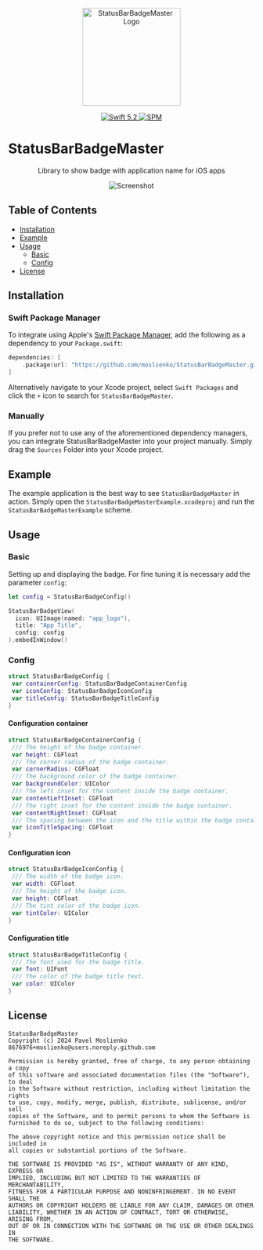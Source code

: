 <p align="center">
   <img width="200" src="https://moslienko.github.io/Assets/StatusBarBadgeMaster/sdk.png" alt="StatusBarBadgeMaster Logo">
</p>

<p align="center">
   <a href="https://developer.apple.com/swift/">
      <img src="https://img.shields.io/badge/Swift-5.2-orange.svg?style=flat" alt="Swift 5.2">
   </a>
   <a href="https://github.com/apple/swift-package-manager">
      <img src="https://img.shields.io/badge/Swift%20Package%20Manager-compatible-brightgreen.svg" alt="SPM">
   </a>
</p>

# StatusBarBadgeMaster

<p align="center">
Library to show badge with application name for iOS apps
</p>

<p align="center">
   <img src="https://moslienko.github.io/Assets/StatusBarBadgeMaster/screenshot.png" alt="Screenshot">
</p>

## Table of Contents

* [Installation](#installation)
* [Example](#example)
* [Usage](#usage)
	* [Basic](#basic)
	* [Config](#config)
* [License](#license)

## Installation

### Swift Package Manager

To integrate using Apple's [Swift Package Manager](https://swift.org/package-manager/), add the following as a dependency to your `Package.swift`:

```swift
dependencies: [
    .package(url: "https://github.com/moslienko/StatusBarBadgeMaster.git", from: "1.0.0")
]
```

Alternatively navigate to your Xcode project, select `Swift Packages` and click the `+` icon to search for `StatusBarBadgeMaster`.

### Manually

If you prefer not to use any of the aforementioned dependency managers, you can integrate StatusBarBadgeMaster into your project manually. Simply drag the `Sources` Folder into your Xcode project.

## Example

The example application is the best way to see `StatusBarBadgeMaster` in action. Simply open the `StatusBarBadgeMasterExample.xcodeproj` and run the `StatusBarBadgeMasterExample` scheme.

## Usage

### Basic

Setting up and displaying the badge. For fine tuning it is necessary add the parameter `config`:

```swift
let config = StatusBarBadgeConfig()

StatusBarBadgeView(
  icon: UIImage(named: "app_logo"),
  title: "App Title",
  config: config
).embedInWindow()
```

### Config

 ```swift
struct StatusBarBadgeConfig {
  var containerConfig: StatusBarBadgeContainerConfig
  var iconConfig: StatusBarBadgeIconConfig
  var titleConfig: StatusBarBadgeTitleConfig
}
```

#### Configuration container

 ```swift
struct StatusBarBadgeContainerConfig {
  /// The height of the badge container.
  var height: CGFloat
  /// The corner radius of the badge container.
  var cornerRadius: CGFloat
  /// The background color of the badge container.
  var backgroundColor: UIColor
  /// The left inset for the content inside the badge container.
  var contentLeftInset: CGFloat
  /// The right inset for the content inside the badge container.
  var contentRightInset: CGFloat
  /// The spacing between the icon and the title within the badge container.
  var iconTitleSpacing: CGFloat
}
```

#### Configuration icon

 ```swift
struct StatusBarBadgeIconConfig {
  /// The width of the badge icon.
  var width: CGFloat
  /// The height of the badge icon.
  var height: CGFloat
  /// The tint color of the badge icon.
  var tintColor: UIColor
}

```

#### Configuration title

 ```swift
struct StatusBarBadgeTitleConfig {
  /// The font used for the badge title.
  var font: UIFont
  /// The color of the badge title text.
  var color: UIColor
}
```

## License

```
StatusBarBadgeMaster
Copyright (c) 2024 Pavel Moslienko 8676976+moslienko@users.noreply.github.com

Permission is hereby granted, free of charge, to any person obtaining a copy
of this software and associated documentation files (the "Software"), to deal
in the Software without restriction, including without limitation the rights
to use, copy, modify, merge, publish, distribute, sublicense, and/or sell
copies of the Software, and to permit persons to whom the Software is
furnished to do so, subject to the following conditions:

The above copyright notice and this permission notice shall be included in
all copies or substantial portions of the Software.

THE SOFTWARE IS PROVIDED "AS IS", WITHOUT WARRANTY OF ANY KIND, EXPRESS OR
IMPLIED, INCLUDING BUT NOT LIMITED TO THE WARRANTIES OF MERCHANTABILITY,
FITNESS FOR A PARTICULAR PURPOSE AND NONINFRINGEMENT. IN NO EVENT SHALL THE
AUTHORS OR COPYRIGHT HOLDERS BE LIABLE FOR ANY CLAIM, DAMAGES OR OTHER
LIABILITY, WHETHER IN AN ACTION OF CONTRACT, TORT OR OTHERWISE, ARISING FROM,
OUT OF OR IN CONNECTION WITH THE SOFTWARE OR THE USE OR OTHER DEALINGS IN
THE SOFTWARE.
```
